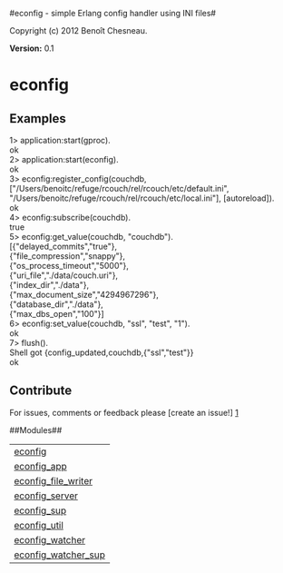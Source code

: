

#econfig - simple Erlang config handler using INI files#


Copyright (c) 2012 Benoît Chesneau.

__Version:__ 0.1



econfig
====




Examples
--------

    

1> application:start(gproc).    
ok    
2> application:start(econfig).    
ok    
3> econfig:register_config(couchdb, ["/Users/benoitc/refuge/rcouch/rel/rcouch/etc/default.ini", "/Users/benoitc/refuge/rcouch/rel/rcouch/etc/local.ini"], [autoreload]).    
ok    
4> econfig:subscribe(couchdb).    
true    
5> econfig:get_value(couchdb, "couchdb").    
[{"delayed_commits","true"},     
{"file_compression","snappy"},     
{"os_process_timeout","5000"},     
{"uri_file","./data/couch.uri"},     
{"index_dir","./data"},     
{"max_document_size","4294967296"},     
{"database_dir","./data"},     
{"max_dbs_open","100"}]    
6> econfig:set_value(couchdb, "ssl", "test", "1").    
ok    
7> flush().    
Shell got {config_updated,couchdb,{"ssl","test"}}    
ok




Contribute
----------
For issues, comments or feedback please [create an issue!] [1]

[1]: http://github.com/benoitc/econfig/issues "econfig issues"


##Modules##


<table width="100%" border="0" summary="list of modules">
<tr><td><a href="econfig.md" class="module">econfig</a></td></tr>
<tr><td><a href="econfig_app.md" class="module">econfig_app</a></td></tr>
<tr><td><a href="econfig_file_writer.md" class="module">econfig_file_writer</a></td></tr>
<tr><td><a href="econfig_server.md" class="module">econfig_server</a></td></tr>
<tr><td><a href="econfig_sup.md" class="module">econfig_sup</a></td></tr>
<tr><td><a href="econfig_util.md" class="module">econfig_util</a></td></tr>
<tr><td><a href="econfig_watcher.md" class="module">econfig_watcher</a></td></tr>
<tr><td><a href="econfig_watcher_sup.md" class="module">econfig_watcher_sup</a></td></tr></table>

